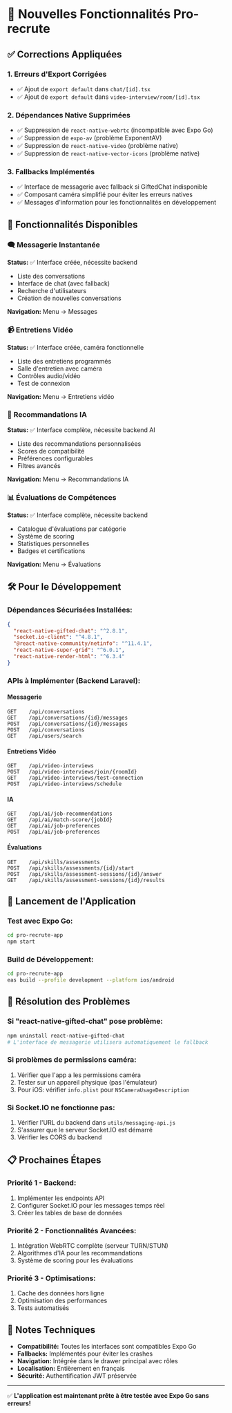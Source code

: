 # 🚀 Nouvelles Fonctionnalités Pro-recrute

## ✅ Corrections Appliquées

### 1. **Erreurs d'Export Corrigées**
- ✅ Ajout de `export default` dans `chat/[id].tsx`
- ✅ Ajout de `export default` dans `video-interview/room/[id].tsx`

### 2. **Dépendances Native Supprimées** 
- ✅ Suppression de `react-native-webrtc` (incompatible avec Expo Go)
- ✅ Suppression de `expo-av` (problème ExponentAV)
- ✅ Suppression de `react-native-video` (problème native)
- ✅ Suppression de `react-native-vector-icons` (problème native)

### 3. **Fallbacks Implémentés**
- ✅ Interface de messagerie avec fallback si GiftedChat indisponible
- ✅ Composant caméra simplifié pour éviter les erreurs natives
- ✅ Messages d'information pour les fonctionnalités en développement

## 📱 Fonctionnalités Disponibles

### 🗨️ **Messagerie Instantanée**
**Status:** ✅ Interface créée, nécessite backend
- Liste des conversations
- Interface de chat (avec fallback)
- Recherche d'utilisateurs
- Création de nouvelles conversations

**Navigation:** Menu → Messages

### 📹 **Entretiens Vidéo** 
**Status:** ✅ Interface créée, caméra fonctionnelle
- Liste des entretiens programmés
- Salle d'entretien avec caméra
- Contrôles audio/vidéo
- Test de connexion

**Navigation:** Menu → Entretiens vidéo

### 🤖 **Recommandations IA**
**Status:** ✅ Interface complète, nécessite backend AI
- Liste des recommandations personnalisées
- Scores de compatibilité
- Préférences configurables
- Filtres avancés

**Navigation:** Menu → Recommandations IA

### 📊 **Évaluations de Compétences**
**Status:** ✅ Interface complète, nécessite backend
- Catalogue d'évaluations par catégorie
- Système de scoring
- Statistiques personnelles
- Badges et certifications

**Navigation:** Menu → Évaluations

## 🛠️ Pour le Développement

### **Dépendances Sécurisées Installées:**
```json
{
  "react-native-gifted-chat": "^2.8.1",
  "socket.io-client": "^4.8.1", 
  "@react-native-community/netinfo": "^11.4.1",
  "react-native-super-grid": "^6.0.1",
  "react-native-render-html": "^6.3.4"
}
```

### **APIs à Implémenter (Backend Laravel):**

#### Messagerie
```
GET    /api/conversations
GET    /api/conversations/{id}/messages
POST   /api/conversations/{id}/messages
POST   /api/conversations
GET    /api/users/search
```

#### Entretiens Vidéo
```
GET    /api/video-interviews
POST   /api/video-interviews/join/{roomId}
GET    /api/video-interviews/test-connection
POST   /api/video-interviews/schedule
```

#### IA
```
GET    /api/ai/job-recommendations
GET    /api/ai/match-score/{jobId}
GET    /api/ai/job-preferences
POST   /api/ai/job-preferences
```

#### Évaluations
```
GET    /api/skills/assessments
POST   /api/skills/assessments/{id}/start
POST   /api/skills/assessment-sessions/{id}/answer
GET    /api/skills/assessment-sessions/{id}/results
```

## 🚀 Lancement de l'Application

### **Test avec Expo Go:**
```bash
cd pro-recrute-app
npm start
```

### **Build de Développement:**
```bash
cd pro-recrute-app
eas build --profile development --platform ios/android
```

## 🐛 Résolution des Problèmes

### **Si "react-native-gifted-chat" pose problème:**
```bash
npm uninstall react-native-gifted-chat
# L'interface de messagerie utilisera automatiquement le fallback
```

### **Si problèmes de permissions caméra:**
1. Vérifier que l'app a les permissions caméra
2. Tester sur un appareil physique (pas l'émulateur)
3. Pour iOS: vérifier `info.plist` pour `NSCameraUsageDescription`

### **Si Socket.IO ne fonctionne pas:**
1. Vérifier l'URL du backend dans `utils/messaging-api.js`
2. S'assurer que le serveur Socket.IO est démarré
3. Vérifier les CORS du backend

## 📋 Prochaines Étapes

### **Priorité 1 - Backend:**
1. Implémenter les endpoints API
2. Configurer Socket.IO pour les messages temps réel
3. Créer les tables de base de données

### **Priorité 2 - Fonctionnalités Avancées:**
1. Intégration WebRTC complète (serveur TURN/STUN)
2. Algorithmes d'IA pour les recommandations
3. Système de scoring pour les évaluations

### **Priorité 3 - Optimisations:**
1. Cache des données hors ligne
2. Optimisation des performances
3. Tests automatisés

## 🔧 Notes Techniques

- **Compatibilité:** Toutes les interfaces sont compatibles Expo Go
- **Fallbacks:** Implémentés pour éviter les crashes
- **Navigation:** Intégrée dans le drawer principal avec rôles
- **Localisation:** Entièrement en français
- **Sécurité:** Authentification JWT préservée

---

✅ **L'application est maintenant prête à être testée avec Expo Go sans erreurs!**
